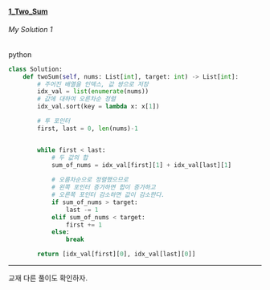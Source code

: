 #### [1_Two_Sum](https://leetcode.com/problems/two-sum/)


###### My Solution 1

python
```python
class Solution:
    def twoSum(self, nums: List[int], target: int) -> List[int]:
        # 주어진 배열을 인덱스, 값 쌍으로 저장
        idx_val = list(enumerate(nums))
        # 값에 대하여 오른차순 정렬
        idx_val.sort(key = lambda x: x[1])

        # 투 포인터
        first, last = 0, len(nums)-1


        while first < last:
            # 두 값의 합
            sum_of_nums = idx_val[first][1] + idx_val[last][1]
            
            # 오름차순으로 정렬했으므로
            # 왼쪽 포인터 증가하면 합이 증가하고
            # 오른쪽 포인터 감소하면 값이 감소한다.
            if sum_of_nums > target:
                last -= 1
            elif sum_of_nums < target:
                first += 1
            else:
                break

        return [idx_val[first][0], idx_val[last][0]]
```        


---
교재 다른 풀이도 확인하자.